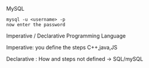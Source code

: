 MySQL

```
mysql -u <username> -p
now enter the password
```

Imperative / Declarative Programming Language

Imperative: you define the steps C++,java,JS

Declarative : How and steps not defined -> SQL/mySQL
